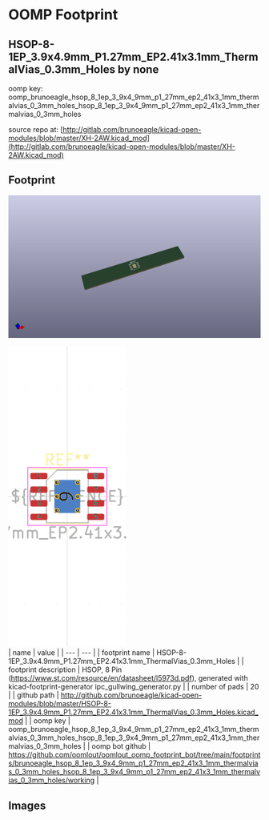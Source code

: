 # OOMP Footprint  
## HSOP-8-1EP_3.9x4.9mm_P1.27mm_EP2.41x3.1mm_ThermalVias_0.3mm_Holes  by none  
  
oomp key: oomp_brunoeagle_hsop_8_1ep_3_9x4_9mm_p1_27mm_ep2_41x3_1mm_thermalvias_0_3mm_holes_hsop_8_1ep_3_9x4_9mm_p1_27mm_ep2_41x3_1mm_thermalvias_0_3mm_holes  
  
source repo at: [http://gitlab.com/brunoeagle/kicad-open-modules/blob/master/XH-2AW.kicad_mod](http://gitlab.com/brunoeagle/kicad-open-modules/blob/master/XH-2AW.kicad_mod)  
## Footprint  
  
[![working_kicad_pcb_3d.png](working_kicad_pcb_3d_600.png)](working_kicad_pcb_3d.png)  
  
[![working.png](working_600.png)](working.png)  
| name | value | 
| --- | --- | 
| footprint name | HSOP-8-1EP_3.9x4.9mm_P1.27mm_EP2.41x3.1mm_ThermalVias_0.3mm_Holes | 
| footprint description | HSOP, 8 Pin (https://www.st.com/resource/en/datasheet/l5973d.pdf), generated with kicad-footprint-generator ipc_gullwing_generator.py | 
| number of pads | 20 | 
| github path | http://github.com/brunoeagle/kicad-open-modules/blob/master/HSOP-8-1EP_3.9x4.9mm_P1.27mm_EP2.41x3.1mm_ThermalVias_0.3mm_Holes.kicad_mod | 
| oomp key | oomp_brunoeagle_hsop_8_1ep_3_9x4_9mm_p1_27mm_ep2_41x3_1mm_thermalvias_0_3mm_holes_hsop_8_1ep_3_9x4_9mm_p1_27mm_ep2_41x3_1mm_thermalvias_0_3mm_holes | 
| oomp bot github | https://github.com/oomlout/oomlout_oomp_footprint_bot/tree/main/footprints/brunoeagle_hsop_8_1ep_3_9x4_9mm_p1_27mm_ep2_41x3_1mm_thermalvias_0_3mm_holes_hsop_8_1ep_3_9x4_9mm_p1_27mm_ep2_41x3_1mm_thermalvias_0_3mm_holes/working | 
## Images  
